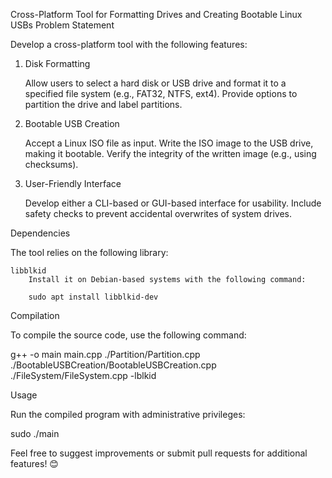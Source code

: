 Cross-Platform Tool for Formatting Drives and Creating Bootable Linux USBs
Problem Statement

Develop a cross-platform tool with the following features:
1. Disk Formatting

    Allow users to select a hard disk or USB drive and format it to a specified file system (e.g., FAT32, NTFS, ext4).
    Provide options to partition the drive and label partitions.

2. Bootable USB Creation

    Accept a Linux ISO file as input.
    Write the ISO image to the USB drive, making it bootable.
    Verify the integrity of the written image (e.g., using checksums).

3. User-Friendly Interface

    Develop either a CLI-based or GUI-based interface for usability.
    Include safety checks to prevent accidental overwrites of system drives.

Dependencies

The tool relies on the following library:

    libblkid
        Install it on Debian-based systems with the following command:

        sudo apt install libblkid-dev

Compilation

To compile the source code, use the following command:

g++ -o main main.cpp ./Partition/Partition.cpp ./BootableUSBCreation/BootableUSBCreation.cpp ./FileSystem/FileSystem.cpp -lblkid

Usage

Run the compiled program with administrative privileges:

sudo ./main

Feel free to suggest improvements or submit pull requests for additional features! 😊
